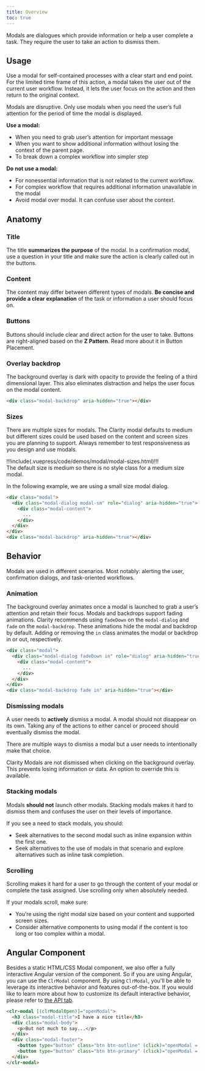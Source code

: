 ```yaml
---
title: Overview
toc: true
---
```


Modals are dialogues which provide information or help a user complete a task. They require the user to take an action to dismiss them.

## Usage

Use a modal for self-contained processes with a clear start and end point. For the limited time frame of this action, a modal takes the user out of the current user workflow. Instead, it lets the user focus on the action and then return to the original context.

<DocVideo src="/images/angular-components/modal/modal-basic.mp4" :width="736"  :autoplay="true" bgColor="#353335"></DocVideo>

<div class="top-margin-wrapper">
  <cds-alert-group status="warning">
    <cds-alert>Modals are disruptive. Only use modals when you need the user’s full attention for the period of time the modal is displayed.</cds-alert>
  </cds-alert-group>
</div>

**Use a modal:**

- When you need to grab user’s attention for important message
- When you want to show additional information without losing the context of the parent page.
- To break down a complex workflow into simpler step

**Do not use a modal:**

- For nonessential information that is not related to the current workflow.
- For complex workflow that requires additional information unavailable in the modal
- Avoid modal over modal. It can confuse user about the context.

## Anatomy

<DocModalWrapper></DocModalWrapper>

### Title

The title **summarizes the purpose** of the modal. In a confirmation modal, use a question in your title and make sure the action is clearly called out in the buttons.

### Content

The content may differ between different types of modals. **Be concise and provide a clear explanation** of the task or information a user should focus on.

### Buttons

Buttons should include clear and direct action for the user to take. Buttons are right-aligned based on the **Z&#160;Pattern**. Read more about it in Button Placement.

### Overlay backdrop

The background overlay is dark with opacity to provide the feeling of a third dimensional layer. This also eliminates distraction and helps the user focus on the modal content.

<!-- <doc-demo>
!!!include(.vuepress/code/demos/modal/modal-backdrop.html)!!!
</doc-demo> -->

<doc-code>

```html
<div class="modal-backdrop" aria-hidden="true"></div>
```

</doc-code>

### Sizes

There are multiple sizes for modals. The Clarity modal defaults to medium but different sizes could be used based on the content and screen sizes you are planning to support. Always remember to test responsiveness as you design and use modals.

<doc-demo>
!!!include(.vuepress/code/demos/modal/modal-sizes.html)!!!
</doc-demo>

<div class="top-margin-wrapper">
  <cds-alert-group status="info">
    <cds-alert>The default size is medium so there is no style class for a medium size modal.</cds-alert>
  </cds-alert-group>
</div>

In the following example, we are using a small size modal dialog.

<DocModalWrapper size="sm"></DocModalWrapper>

<doc-code>

```html
<div class="modal">
  <div class="modal-dialog modal-sm" role="dialog" aria-hidden="true">
    <div class="modal-content">
      ...
    </div>
  </div>
</div>
<div class="modal-backdrop" aria-hidden="true"></div>
```

</doc-code>

## Behavior

Modals are used in different scenarios. Most notably: alerting the user, confirmation dialogs, and task-oriented workflows.

### Animation

The background overlay animates once a modal is launched to grab a user’s attention and retain their focus. Modals and backdrops support fading animations. Clarity recommends using `fadeDown` on the `modal-dialog` and `fade` on the `modal-backdrop`. These animations hide the modal and backdrop by default. Adding or removing the `in` class animates the modal or backdrop in or out, respectively.

<div class="top-margin-wrapper">

<doc-code>

```html
<div class="modal">
  <div class="modal-dialog fadeDown in" role="dialog" aria-hidden="true">
    <div class="modal-content">
      ...
    </div>
  </div>
</div>
<div class="modal-backdrop fade in" aria-hidden="true"></div>
```

</doc-code>

</div>

### Dismissing modals

A user needs to **actively** dismiss a modal. A modal should not disappear on its own. Taking any of the actions to either cancel or proceed should eventually dismiss the modal.

<div class="clr-row">
<div class="clr-col-lg-6 clr-col-md-12">

There are multiple ways to dismiss a modal but a user needs to intentionally make that choice.

Clarity Modals are not dismissed when clicking on the background overlay. This prevents losing information or data. An option to override this is available.

</div>
<div class="clr-col-lg-6 clr-col-md-12">

<ClrImage title="Dismissing modals" src="/images/angular-components/modal/dismissing.png" :align="'left'" :width="420" />

</div>
</div>

### Stacking modals

Modals **should not** launch other modals. Stacking modals makes it hard to dismiss them and confuses the user on their levels of importance.

<div class="clr-row">
<div class="clr-col-lg-6 clr-col-md-12">

If you see a need to stack modals, you should:

- Seek alternatives to the second modal such as inline expansion within the first one.
- Seek alternatives to the use of modals in that scenario and explore alternatives such as inline task completion.

</div>
<div class="clr-col-lg-6 clr-col-md-12">

<ClrImage title="Stacking modals" src="/images/angular-components/modal/stacking.png" :align="'left'" :width="420" />

</div>
</div>

### Scrolling

Scrolling makes it hard for a user to go through the content of your modal or complete the task assigned. Use scrolling only when absolutely needed.

If your modals scroll, make sure:

- You’re using the right modal size based on your content and supported screen sizes.
- Consider alternative components to using modal if the content is too long or too complex within a modal.

## Angular Component

Besides a static HTML/CSS Modal component, we also offer a fully interactive Angular version of the component. So if you are using Angular, you can use the `ClrModal` component. By using `ClrModal`, you'll be able to leverage its interactive behavior and features out-of-the-box. If you would like to learn more about how to customize its default interactive behavior, please refer to [the API tab](/angular-components/modal/api/).

<div class="top-margin-wrapper">

<doc-code>

```html
<clr-modal [(clrModalOpen)]="openModal">
  <h3 class="modal-title">I have a nice title</h3>
  <div class="modal-body">
    <p>But not much to say...</p>
  </div>
  <div class="modal-footer">
    <button type="button" class="btn btn-outline" (click)="openModal = false">Cancel</button>
    <button type="button" class="btn btn-primary" (click)="openModal = false">Ok</button>
  </div>
</clr-modal>
```

</doc-code>

</div>
